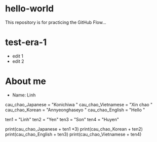 # hello-world
This repository is for practicing the GitHub Flow...

# test-era-1
- edit 1
- edit 2

# About me
- Name: Linh

cau_chao_Japanese = "Konichiwa "
cau_chao_Vietnamese = "Xin chao "
cau_chao_Korean = "Annyeonghaseyo "
cau_chao_English = "Hello "

ten1 = "Linh"
ten2 = "Yen"
ten3 = "Son"
ten4 = "Huyen"

print(cau_chao_Japanese + ten1 *3)
print(cau_chao_Korean + ten2)
print(cau_chao_English + ten3)
print(cau_chao_Vietnamese + ten4)
